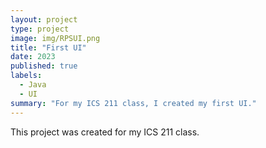 ```yaml
---
layout: project
type: project
image: img/RPSUI.png
title: "First UI"
date: 2023
published: true
labels:
  - Java
  - UI
summary: "For my ICS 211 class, I created my first UI."
---
```


This project was created for my ICS 211 class.
